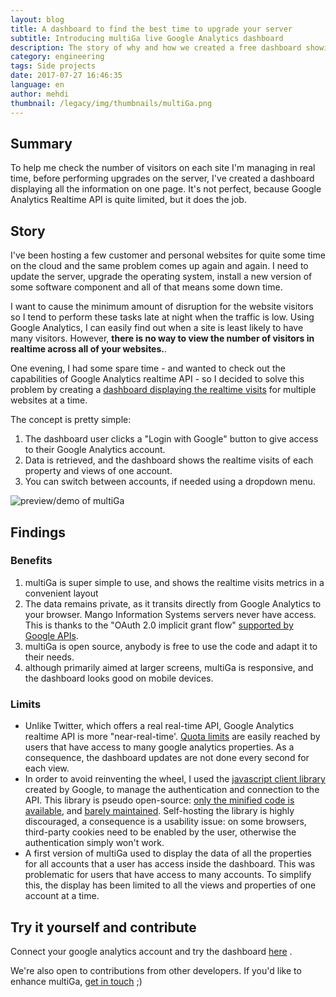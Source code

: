 ```yaml
---
layout: blog
title: A dashboard to find the best time to upgrade your server
subtitle: Introducing multiGa live Google Analytics dashboard
description: The story of why and how we created a free dashboard showing Google Analytics live traffic data on multiple websites.
category: engineering
tags: Side projects
date: 2017-07-27 16:46:35
language: en
author: mehdi
thumbnail: /legacy/img/thumbnails/multiGa.png
---
```


## Summary

To help me check the number of visitors on each site I'm managing in real time, before performing upgrades on the server, I've created a dashboard displaying all the information on one page. It's not perfect, because Google Analytics Realtime API is quite limited, but it does the job.

## Story


I've been hosting a few customer and personal websites for quite some time on the cloud and the same problem comes up again and again. I need to update the server, upgrade the operating system, install a new version of some software component and all of that means some down time.

I want to cause the minimum amount of disruption for the website visitors so I tend to perform these tasks late at night when the traffic is low. Using Google Analytics, I can easily find out when a site is least likely to have many visitors. However, <strong>there is no way to view the number of visitors in realtime across all of your websites.</strong>.

One evening, I had some spare time - and wanted to check out the capabilities of Google Analytics realtime API - so I decided to solve this problem by creating a <a href="https://mango-is.com/tools/multiga/">dashboard displaying the realtime visits</a> for multiple websites at a time.

The concept is pretty simple:

1. The dashboard user clicks a "Login with Google" button to give access to their Google Analytics account.
2. Data is retrieved, and the dashboard shows the realtime visits of each property and views of one account.
3. You can switch between accounts, if needed using a dropdown menu.

<img src="/legacy/img/multiGa.gif" alt="preview/demo of multiGa" class="u-img-responsive fa-border"/>


## Findings


### Benefits

1. multiGa is super simple to use, and shows the realtime visits metrics in a convenient layout
2. The data remains private, as it transits directly from Google Analytics to your browser. Mango Information Systems servers never have access. This is thanks to the "OAuth 2.0 implicit grant flow" <a href="https://developers.google.com/identity/protocols/OAuth2UserAgent">supported by Google APIs</a>.
3. multiGa is open source, anybody is free to use the code and adapt it to their needs.
4. although primarily aimed at larger screens, multiGa is responsive, and the dashboard looks good on mobile devices.

### Limits

* Unlike Twitter, which offers a real real-time API, Google Analytics realtime API is more "near-real-time'. [Quota limits](https://developers.google.com/analytics/devguides/reporting/realtime/v3/limits-quotas) are easily reached by users that have access to many google analytics properties. As a consequence, the dashboard updates are not done every second for each view.
* In order to avoid reinventing the wheel, I used the [javascript client library](https://developers.google.com/api-client-library/javascript/start/start-js) created by Google, to manage the authentication and connection to the API. This library is pseudo open-source: [only the minified code is available](https://github.com/google/google-api-javascript-client/issues/211), and [barely maintained](https://github.com/google/google-api-javascript-client/graphs/code-frequency). Self-hosting  the library is highly discouraged, a consequence is a usability issue: on some browsers, third-party cookies need to be enabled by the user, otherwise the authentication simply won't work.
* A first version of multiGa used to display the data of all the properties for all accounts that a user has access inside the dashboard. This was problematic for users that have access to many accounts. To simplify this, the display has been limited to all the views and properties of one account at a time.


## Try it yourself and contribute

Connect your google analytics account and try the dashboard <a href="https://mango-is.com/tools/multiga/">here</a> .

We're also open to contributions from other developers. If you'd like to enhance multiGa, [get in touch](https://github.com/Mango-information-systems/mango-is-website/labels/multiGa) ;)
